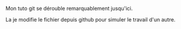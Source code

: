 Mon tuto git se dérouble remarquablement jusqu'ici.

La je modifie le fichier depuis github pour simuler le travail d'un autre.
